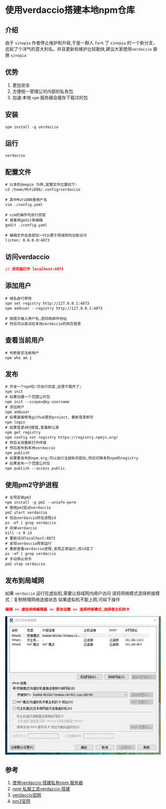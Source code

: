 # 使用verdaccio搭建本地npm仓库


## 介绍
由于 `sinopia` 作者停止维护和升级,于是一群人 `fork` 了 `sinopia` 的一个新分支，还起了个洋气的意大利名。并且更新和维护比较勤快,建议大家使用`verdaccio` 替换 `sinopia`

## 优势
1. 更加安全
1. 方便统一管理公司内部的私有包
1. 加速:本地 `npm` 服务器会缓存下载过的包

## 安装
```shell
npm install -g verdaccio
```

## 运行
```shell
verdaccio
```

## 配置文件
```shell
# 以本机deepin 为例,配置文件位置如下:
cd /home/MuYi086/.config/verdaccio

# 其中MuYi086是用户名
vim ./config.yaml

# vim的操作可自行百度
# 或者用gedit来编辑
gedit ./config.yaml

# 编辑文件在底部加一行以便于局域网内也能访问
listen: 0.0.0.0:4873
```

## 访问verdaccio
```JSON
// 浏览器打开 localhost:4873
```

## 添加用户
```shell
# 域名自行修改
npm set registry http://127.0.0.1:4873
npm adduser --registry http://127.0.0.1:4873

# 按提示输入用户名,密码和邮件地址
# 然后可以尝试在本地verdaccio的网页登录
```

## 查看当前用户
```shell
# 判断是否注册用户
npm who am i
```

## 发布
```shell
# 开发一个npm包:可自行百度,这里不展开了;
npm init
# 如果创建一个范围公共包
npm init --scope=@my-username
# 添加用户
npm adduser
# 如果直接修改github里的project，重新登录即可
npm login
# 如果登录403报错,查看默认源
npm get registry 
npm config set registry https://registry.npmjs.org/
# 然后关闭重新打开终端
# 然后发布到本地verdaccio
npm publish
# 如果要发布到npm.org;可以自行注册账号密码,然后切换本机npm的registry
# 如果发布一个范围公共包
npm publish --access public
```

## 使用pm2守护进程
```shell
# 全局安装pm2
npm install -g pm2 --unsafe-perm
# 使用pm2启动verdaccio
pm2 start verdaccio
# 找出verdaccio所在进程id
ps -ef | grep verdaccio
# 杀掉verdaccio
kill -s 9 id
# 重新访问localhost:4873
# 发现verdaccio照常运行
# 重新查看verdaccio进程,发现正常运行,但id变了
ps -ef | grep verdaccio
# 手动停止命令
pm2 stop verdaccio
```

## 发布到局域网
如果 `verdaccio` 运行在虚拟机,需要让局域网内用户访问
请将网络模式选择桥接模式：复制物理网络连接状态
如果虚拟机不能上网,可如下操作
```JSON
编辑 => 虚拟网络编辑器 => 更改设置 => 选择桥接模式,选择宿主机网卡
```

![步骤图](/Images/Back-End/Node/使用verdaccio搭建npm仓库/verdaccio_01.png '步骤图')

## 参考
1. [使用verdaccio 搭建私有npm 服务器](https://blog.csdn.net/qq_29594393/article/details/81587989)
1. [npm 私服工具verdaccio 搭建](https://blog.csdn.net/yyzzhc999/article/details/80097073)
1. [verdaccio官网](https://www.npmjs.com/package/verdaccio)
1. [pm2官网](https://www.npmjs.com/package/pm2)